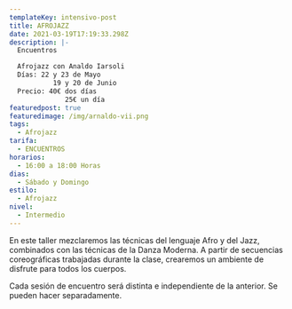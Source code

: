 ```yaml
---
templateKey: intensivo-post
title: AFROJAZZ
date: 2021-03-19T17:19:33.298Z
description: |-
  Encuentros

  Afrojazz con Analdo Iarsoli
  Días: 22 y 23 de Mayo
           19 y 20 de Junio
  Precio: 40€ dos días
              25€ un día
featuredpost: true
featuredimage: /img/arnaldo-vii.png
tags:
  - Afrojazz
tarifa:
  - ENCUENTROS
horarios:
  - 16:00 a 18:00 Horas
dias:
  - Sábado y Domingo
estilo:
  - Afrojazz
nivel:
  - Intermedio
---
```

En este taller mezclaremos las técnicas del lenguaje Afro y del Jazz, combinados con las técnicas de la Danza Moderna. A partir de secuencias coreográficas trabajadas durante la clase, crearemos un ambiente de disfrute para todos los cuerpos.

Cada sesión de encuentro será distinta e independiente de la anterior. Se pueden hacer separadamente.